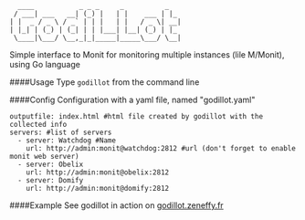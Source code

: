       ____           _ _ _     _          _   
     / ___| ___   __| (_) |   | |    ___ | |_ 
    | |  _ / _ \ / _` | | |   | |   / _ \| __|
    | |_| | (_) | (_| | | |___| |__| (_) | |_ 
     \____|\___/ \__,_|_|_____|_____\___/ \__|
                                       

Simple interface to Monit for monitoring multiple instances (lile M/Monit), using Go language

####Usage
Type `godillot` from the command line

####Config
Configuration with a yaml file, named "godillot.yaml"

    outputfile: index.html #html file created by godillot with the collected info
    servers: #list of servers
      - server: Watchdog #Name
        url: http://admin:monit@watchdog:2812 #url (don't forget to enable monit web server)
      - server: Obelix  
        url: http://admin:monit@obelix:2812
      - server: Domify  
        url: http://admin:monit@domify:2812

####Example
See godillot in action on [godillot.zeneffy.fr](http://godillot.zeneffy.fr)